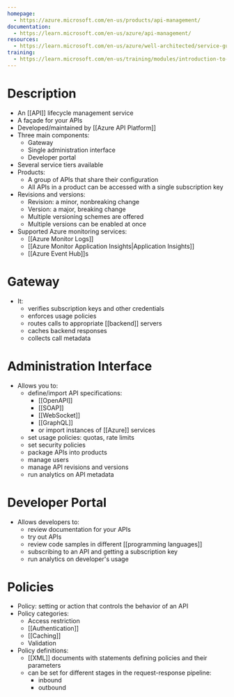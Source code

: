 ```yaml
---
homepage:
  - https://azure.microsoft.com/en-us/products/api-management/
documentation:
  - https://learn.microsoft.com/en-us/azure/api-management/
resources:
  - https://learn.microsoft.com/en-us/azure/well-architected/service-guides/api-management/reliability
training:
  - https://learn.microsoft.com/en-us/training/modules/introduction-to-azure-api-management/
---
```

# Description
- An [[API]] lifecycle management service
- A façade for your APIs
- Developed/maintained by [[Azure API Platform]]
- Three main components:
	- Gateway
	- Single administration interface
	- Developer portal
- Several service tiers available
- Products:
	- A group of APIs that share their configuration
	- All APIs in a product can be accessed with a single subscription key
- Revisions and versions:
	- Revision: a minor, nonbreaking change
	- Version: a major, breaking change
	- Multiple versioning schemes are offered
	- Multiple versions can be enabled at once
- Supported Azure monitoring services:
	- [[Azure Monitor Logs]]
	- [[Azure Monitor Application Insights|Application Insights]]
	- [[Azure Event Hub]]s
# Gateway
- It:
	- verifies subscription keys and other credentials
	- enforces usage policies
	- routes calls to appropriate [[backend]] servers
	- caches backend responses
	- collects call metadata
# Administration Interface
- Allows you to:
	- define/import API specifications:
		- [[OpenAPI]]
		- [[SOAP]]
		- [[WebSocket]]
		- [[GraphQL]]
		- or import instances of [[Azure]] services
	- set usage policies: quotas, rate limits
	- set security policies
	- package APIs into products
	- manage users
	- manage API revisions and versions
	- run analytics on API metadata
# Developer Portal
- Allows developers to:
	- review documentation for your APIs
	- try out APIs
	- review code samples in different [[programming languages]]
	- subscribing to an API and getting a subscription key
	- run analytics on developer's usage
# Policies
- Policy: setting or action that controls the behavior of an API
- Policy categories:
	- Access restriction
	- [[Authentication]]
	- [[Caching]]
	- Validation
- Policy definitions:
	- [[XML]] documents with statements defining policies and their parameters
	- can be set for different stages in the request-response pipeline:
		- inbound
		- outbound